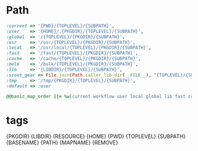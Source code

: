 Path
===

```ruby
:current => '{PWD}/{TOPLEVEL}/{SUBPATH}',
:user    => '{HOME}/.{PKGDIR}/{TOPLEVEL}/{SUBPATH}',
:global  => '/{TOPLEVEL}/{PKGDIR}/{SUBPATH}',
:usr     => '/usr/{TOPLEVEL}/{PKGDIR}/{SUBPATH}',
:local   => '/usr/local/{TOPLEVEL}/{PKGDIR}/{SUBPATH}',
:fast    => '/fast/{TOPLEVEL}/{PKGDIR}/{SUBPATH}',
:cache   => '/cache/{TOPLEVEL}/{PKGDIR}/{SUBPATH}',
:bulk    => '/bulk/{TOPLEVEL}/{PKGDIR}/{SUBPATH}',
:lib     => '{LIBDIR}/{TOPLEVEL}/{SUBPATH}',
:scout_gear => File.join(Path.caller_lib_dir(__FILE__), "{TOPLEVEL}/{SUBPATH}"),
:tmp     => '/tmp/{PKGDIR}/{TOPLEVEL}/{SUBPATH}',
:default => :user

@@basic_map_order ||= %w(current workflow user local global lib fast cache bulk)

```



# tags
{PKGDIR}
{LIBDIR}
{RESOURCE}
{HOME}
{PWD}
{TOPLEVEL}
{SUBPATH}
{BASENAME}
{PATH}
{MAPNAME}
{REMOVE}
